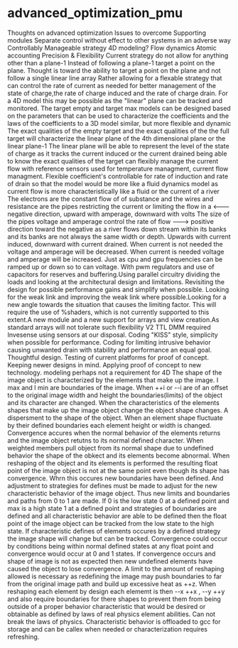 # advanced_optimization_pmu
Thoughts on advanced optimization
Issues to overcome
Supporting modules 
Separate control without effect to other systems in an adverse way
Controllably 
Manageable strategy
4D modeling?
Flow dynamics 
Atomic accounting 
Precision & Flexibility
Current strategy do not allow for anything other than a plane-1 Instead of following a plane-1 target a point on the plane.
Thought is toward the ability to target a point on the plane and not follow a single linear line array 
Rather allowing for a flexable strategy that can control the rate of current as needed for better management of the state of charge,the rate of charge induced and the rate of charge drain.
For a 4D model this may be possible as the "linear" plane can be tracked and monitored.
The target empty and target max models can be designed based on the parameters that can be used to characterize the coefficients and the laws of the coefficients to a 3D model similar, but more flexible and dynamic
The exact qualities of the empty target and the exact qualities of the the full target will characterize the linear plane of the 4th dimensional plane or the linear plane-1
The linear plane will be able to represent the level of the state of charge as it tracks the current induced or the current drained
being able to know the exact qualities of the target can flexibly manage the current flow with reference sensors used for temperature managment, current flow managment.
Flexible coefficient's controllable for rate of induction and rate of drain so that the model would be more like a fluid dynamics model as current flow is more characteristically like a fluid or the current of a river 
The electrons are the constant flow of of substance and the wires and resistance are the pipes restricting the current or limiting the flow in a <---negative direction, upward with amperage, downward with volts
The size of the pipes voltage and amperage control the rate of flow ---> positive direction toward the negative as a river flows down stream within its banks and its banks are not always the same width or depth. Upwards with current induced, downward with current drained.
When current is not needed the voltage and amperage will be decreased. When current is needed voltage and amperage will be increased. Just as cpu and gpu frequencies can be ramped up or down so to can voltage. With pwm regulators and use of capacitors for reserves and buffering.Using parallel circuitry dividing the loads and looking at the architectural design and limitations. Revisiting the design for possible performance gains and simplify when possible. Looking for the weak link and improving the weak link where possible.Looking for a new angle towards the situation that causes the limiting factor.
This will require the use of %shaders, which is not currently supported to this extent.A new module and a new support for arrays and view creation.As standard arrays will not tolerate such flexibility
V2 TTL DMM required 
Invesense using sensors at our disposal. Coding "KISS" style, simplicity when possible for performance. Coding for limiting intrusive behavior causing unwanted drain with stability and performance an equal goal. 
Thoughtful design. Testing of current platforms for proof of concept. Keeping newer designs in mind. Applying proof of concept to new technology.
modeling perhaps not a requirement for 4D 
The shape of the image object is characterized by the elements that make up the image. I max and I min are boundaries of the image. When ++i or --i are of an offset to the original image width and height the boundaries(limits)  of the object and its character are changed. When the characteristics of the elements shapes that make up the image object change the object shape changes. A dispersment to the shape of the object. When an element shape fluctuate by their defined boundaries each element height or width is changed. Convergence accures when the normal behavior of the elements returns and the image object retutns to its normal defined character. When weighted members pull object from its normal shape due to undefined behavior the shape of the obkect and its elements become abnormal. When reshaping of the object and its elements is performed the resulting float point of the image object is not at the same point even though its shape has convergence. Whrn this occures new boundaries have been defined. And adjustment to strategies for defines must be made to adjust for the new characteristic behavior of the image object. Thus new limits and boundaries and paths from 0 to 1 are made. If 0 is the low state 0 at a defined point and max is a high state 1 at a defined point and strategies of boundaries are defined and all characteristic behavior are able to be defined then the float point of the image object can be tracked from the low state to the high state. If characteristic defines of elements occures by a defined strategy the image shape will change but can be tracked. Convergence could occur by conditions being within normal defined states at any float point and convergence would occur at 0 and 1 states. If convergence occurs and shape of image is not as expected then new undefined elements have caused the object to lose convergence. A limit to the amount of reshaping allowed is necessary as redefining the image may push boundaries to far from the original image path and build up excessive heat as ++z. When reshaping each element by design each elememt is then --x ++x , --y ++y and also require boundaries for there shapes to prevent them from being outside of a proper behavior characteristic that would be desired or obtainable as defined by laws of real physics element abilities. Can not break the laws of physics. Characteristic behavior is offloaded to gcc for storage and can be callex when needed or characterization requires refreshing.
